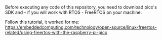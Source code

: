 Before executing any code of this repository, you need to download pico's SDK and - if you will work with RTOS - FreeRTOS on your machine.

Follow this tutorial, it worked for me: https://embeddedcomputing.com/technology/open-source/linux-freertos-related/using-freertos-with-the-raspberry-pi-pico
